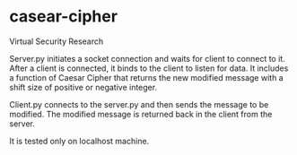 # casear-cipher
Virtual Security Research

Server.py initiates a socket connection and waits for client to connect to it. After a client is connected, it binds to the client to listen for data. It includes a function of Caesar Cipher that returns the new modified message with a shift size of positive or negative integer.

Client.py connects to the server.py and then sends the message to be modified. The modified message is returned back in the client from the server.

It is tested only on localhost machine.

